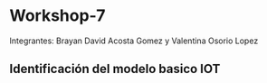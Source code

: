 # Workshop-7
Integrantes:
Brayan David Acosta Gomez y Valentina Osorio Lopez

## Identificación del modelo basico IOT

